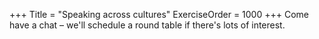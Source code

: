 +++
Title = "Speaking across cultures"
ExerciseOrder = 1000
+++
Come have a chat – we'll schedule a round table if there's lots of interest.